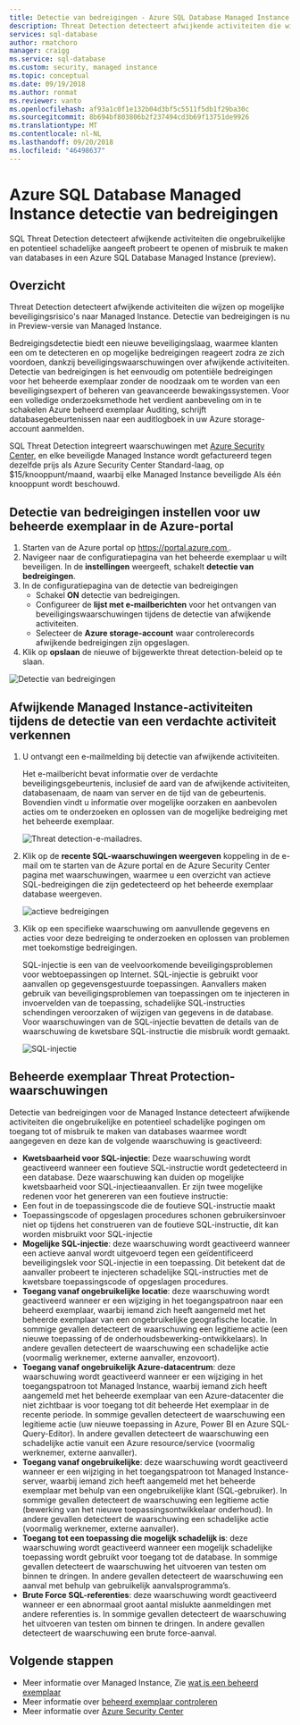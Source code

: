 ```yaml
---
title: Detectie van bedreigingen - Azure SQL Database Managed Instance | Microsoft Docs
description: Threat Detection detecteert afwijkende activiteiten die wijzen op mogelijke beveiligingsrisico's met de database in een beheerd exemplaar.
services: sql-database
author: rmatchoro
manager: craigg
ms.service: sql-database
ms.custom: security, managed instance
ms.topic: conceptual
ms.date: 09/19/2018
ms.author: ronmat
ms.reviewer: vanto
ms.openlocfilehash: af93a1c0f1e132b04d3bf5c5511f5db1f29ba30c
ms.sourcegitcommit: 8b694bf803806b2f237494cd3b69f13751de9926
ms.translationtype: MT
ms.contentlocale: nl-NL
ms.lasthandoff: 09/20/2018
ms.locfileid: "46498637"
---
```

# <a name="azure-sql-database-managed-instance-threat-detection"></a>Azure SQL Database Managed Instance detectie van bedreigingen

SQL Threat Detection detecteert afwijkende activiteiten die ongebruikelijke en potentieel schadelijke aangeeft probeert te openen of misbruik te maken van databases in een Azure SQL Database Managed Instance (preview).

## <a name="overview"></a>Overzicht

Threat Detection detecteert afwijkende activiteiten die wijzen op mogelijke beveiligingsrisico's naar Managed Instance. Detectie van bedreigingen is nu in Preview-versie van Managed Instance.

Bedreigingsdetectie biedt een nieuwe beveiligingslaag, waarmee klanten een om te detecteren en op mogelijke bedreigingen reageert zodra ze zich voordoen, dankzij beveiligingswaarschuwingen over afwijkende activiteiten. Detectie van bedreigingen is het eenvoudig om potentiële bedreigingen voor het beheerde exemplaar zonder de noodzaak om te worden van een beveiligingsexpert of beheren van geavanceerde bewakingssystemen. Voor een volledige onderzoeksmethode het verdient aanbeveling om in te schakelen Azure beheerd exemplaar Auditing, schrijft databasegebeurtenissen naar een auditlogboek in uw Azure storage-account aanmelden. 

SQL Threat Detection integreert waarschuwingen met [Azure Security Center](https://azure.microsoft.com/services/security-center/), en elke beveiligde Managed Instance wordt gefactureerd tegen dezelfde prijs als Azure Security Center Standard-laag, op $15/knooppunt/maand, waarbij elke Managed Instance beveiligde Als één knooppunt wordt beschouwd.  

## <a name="set-up-threat-detection-for-your-managed-instance-in-the-azure-portal"></a>Detectie van bedreigingen instellen voor uw beheerde exemplaar in de Azure-portal
1. Starten van de Azure portal op [ https://portal.azure.com ](https://portal.azure.com).
2. Navigeer naar de configuratiepagina van het beheerde exemplaar u wilt beveiligen. In de **instellingen** weergeeft, schakelt **detectie van bedreigingen**. 
3. In de configuratiepagina van de detectie van bedreigingen 
   - Schakel **ON** detectie van bedreigingen.
   - Configureer de **lijst met e-mailberichten** voor het ontvangen van beveiligingswaarschuwingen tijdens de detectie van afwijkende activiteiten.
   - Selecteer de **Azure storage-account** waar controlerecords afwijkende bedreigingen zijn opgeslagen. 
4.  Klik op **opslaan** de nieuwe of bijgewerkte threat detection-beleid op te slaan.

   ![Detectie van bedreigingen](./media/sql-database-managed-instance-threat-detection/threat-detection.png)

## <a name="explore-anomalous-managed-instance-activities-upon-detection-of-a-suspicious-event"></a>Afwijkende Managed Instance-activiteiten tijdens de detectie van een verdachte activiteit verkennen

1. U ontvangt een e-mailmelding bij detectie van afwijkende activiteiten. 

   Het e-mailbericht bevat informatie over de verdachte beveiligingsgebeurtenis, inclusief de aard van de afwijkende activiteiten, databasenaam, de naam van server en de tijd van de gebeurtenis. Bovendien vindt u informatie over mogelijke oorzaken en aanbevolen acties om te onderzoeken en oplossen van de mogelijke bedreiging met het beheerde exemplaar.

   ![Threat detection-e-mailadres.](./media/sql-database-managed-instance-threat-detection/threat-detection-email.png)

2. Klik op de **recente SQL-waarschuwingen weergeven** koppeling in de e-mail om te starten van de Azure portal en de Azure Security Center pagina met waarschuwingen, waarmee u een overzicht van actieve SQL-bedreigingen die zijn gedetecteerd op het beheerde exemplaar database weergeven.

   ![actieve bedreigingen](./media/sql-database-managed-instance-threat-detection/active-threats.png)

3. Klik op een specifieke waarschuwing om aanvullende gegevens en acties voor deze bedreiging te onderzoeken en oplossen van problemen met toekomstige bedreigingen.

   SQL-injectie is een van de veelvoorkomende beveiligingsproblemen voor webtoepassingen op Internet. SQL-injectie is gebruikt voor aanvallen op gegevensgestuurde toepassingen. Aanvallers maken gebruik van beveiligingsproblemen van toepassingen om te injecteren in invoervelden van de toepassing, schadelijke SQL-instructies schendingen veroorzaken of wijzigen van gegevens in de database. Voor waarschuwingen van de SQL-injectie bevatten de details van de waarschuwing de kwetsbare SQL-instructie die misbruik wordt gemaakt.

   ![SQL-injectie](./media/sql-database-managed-instance-threat-detection/sql-injection.png)

## <a name="managed-instance-threat-detection-alerts"></a>Beheerde exemplaar Threat Protection-waarschuwingen 

Detectie van bedreigingen voor de Managed Instance detecteert afwijkende activiteiten die ongebruikelijke en potentieel schadelijke pogingen om toegang tot of misbruik te maken van databases waarmee wordt aangegeven en deze kan de volgende waarschuwing is geactiveerd:
- **Kwetsbaarheid voor SQL-injectie**: Deze waarschuwing wordt geactiveerd wanneer een foutieve SQL-instructie wordt gedetecteerd in een database. Deze waarschuwing kan duiden op mogelijke kwetsbaarheid voor SQL-injectieaanvallen. Er zijn twee mogelijke redenen voor het genereren van een foutieve instructie:
 - Een fout in de toepassingscode die de foutieve SQL-instructie maakt
 - Toepassingscode of opgeslagen procedures schonen gebruikersinvoer niet op tijdens het construeren van de foutieve SQL-instructie, dit kan worden misbruikt voor SQL-injectie
- **Mogelijke SQL-injectie**: deze waarschuwing wordt geactiveerd wanneer een actieve aanval wordt uitgevoerd tegen een geïdentificeerd beveiligingslek voor SQL-injectie in een toepassing. Dit betekent dat de aanvaller probeert te injecteren schadelijke SQL-instructies met de kwetsbare toepassingscode of opgeslagen procedures.
- **Toegang vanaf ongebruikelijke locatie**: deze waarschuwing wordt geactiveerd wanneer er een wijziging in het toegangspatroon naar een beheerd exemplaar, waarbij iemand zich heeft aangemeld met het beheerde exemplaar van een ongebruikelijke geografische locatie. In sommige gevallen detecteert de waarschuwing een legitieme actie (een nieuwe toepassing of de onderhoudsbewerking-ontwikkelaars). In andere gevallen detecteert de waarschuwing een schadelijke actie (voormalig werknemer, externe aanvaller, enzovoort).
- **Toegang vanaf ongebruikelijk Azure-datacentrum**: deze waarschuwing wordt geactiveerd wanneer er een wijziging in het toegangspatroon tot Managed Instance, waarbij iemand zich heeft aangemeld met het beheerde exemplaar van een Azure-datacenter die niet zichtbaar is voor toegang tot dit beheerde Het exemplaar in de recente periode. In sommige gevallen detecteert de waarschuwing een legitieme actie (uw nieuwe toepassing in Azure, Power BI en Azure SQL-Query-Editor). In andere gevallen detecteert de waarschuwing een schadelijke actie vanuit een Azure resource/service (voormalig werknemer, externe aanvaller).
- **Toegang vanaf ongebruikelijke**: deze waarschuwing wordt geactiveerd wanneer er een wijziging in het toegangspatroon tot Managed Instance-server, waarbij iemand zich heeft aangemeld met het beheerde exemplaar met behulp van een ongebruikelijke klant (SQL-gebruiker). In sommige gevallen detecteert de waarschuwing een legitieme actie (bewerking van het nieuwe toepassingsontwikkelaar onderhoud). In andere gevallen detecteert de waarschuwing een schadelijke actie (voormalig werknemer, externe aanvaller).
- **Toegang tot een toepassing die mogelijk schadelijk is**: deze waarschuwing wordt geactiveerd wanneer een mogelijk schadelijke toepassing wordt gebruikt voor toegang tot de database. In sommige gevallen detecteert de waarschuwing het uitvoeren van testen om binnen te dringen. In andere gevallen detecteert de waarschuwing een aanval met behulp van gebruikelijk aanvalsprogramma’s.
- **Brute Force SQL-referenties**: deze waarschuwing wordt geactiveerd wanneer er een abnormaal groot aantal mislukte aanmeldingen met andere referenties is. In sommige gevallen detecteert de waarschuwing het uitvoeren van testen om binnen te dringen. In andere gevallen detecteert de waarschuwing een brute force-aanval.

## <a name="next-steps"></a>Volgende stappen

- Meer informatie over Managed Instance, Zie [wat is een beheerd exemplaar](sql-database-managed-instance.md)
- Meer informatie over [beheerd exemplaar controleren](https://go.microsoft.com/fwlink/?linkid=869430) 
- Meer informatie over [Azure Security Center](https://docs.microsoft.com/azure/security-center/security-center-intro)
